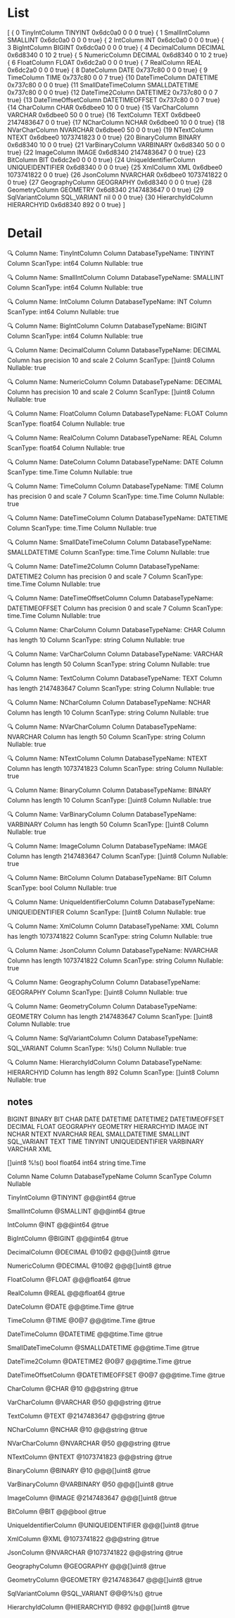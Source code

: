 # List

[
 { 0 TinyIntColumn          TINYINT          0x6dc0a0 0 0 0 true}
 { 1 SmallIntColumn         SMALLINT         0x6dc0a0 0 0 0 true}
 { 2 IntColumn              INT              0x6dc0a0 0 0 0 true}
 { 3 BigIntColumn           BIGINT           0x6dc0a0 0 0 0 true}
 { 4 DecimalColumn          DECIMAL          0x6d8340 0 10 2 true}
 { 5 NumericColumn          DECIMAL          0x6d8340 0 10 2 true}
 { 6 FloatColumn            FLOAT            0x6dc2a0 0 0 0 true}
 { 7 RealColumn             REAL             0x6dc2a0 0 0 0 true}
 { 8 DateColumn             DATE             0x737c80 0 0 0 true}
 { 9 TimeColumn             TIME             0x737c80 0 0 7 true}
 {10 DateTimeColumn         DATETIME         0x737c80 0 0 0 true}
 {11 SmallDateTimeColumn    SMALLDATETIME    0x737c80 0 0 0 true}
 {12 DateTime2Column        DATETIME2        0x737c80 0 0 7 true}
 {13 DateTimeOffsetColumn   DATETIMEOFFSET   0x737c80 0 0 7 true}
 {14 CharColumn             CHAR             0x6dbee0 10 0 0 true}
 {15 VarCharColumn          VARCHAR          0x6dbee0 50 0 0 true}
 {16 TextColumn             TEXT             0x6dbee0 2147483647 0 0 true}
 {17 NCharColumn            NCHAR            0x6dbee0 10 0 0 true}
 {18 NVarCharColumn         NVARCHAR         0x6dbee0 50 0 0 true}
 {19 NTextColumn            NTEXT            0x6dbee0 1073741823 0 0 true}
 {20 BinaryColumn           BINARY           0x6d8340 10 0 0 true}
 {21 VarBinaryColumn        VARBINARY        0x6d8340 50 0 0 true}
 {22 ImageColumn            IMAGE            0x6d8340 2147483647 0 0 true}
 {23 BitColumn              BIT              0x6dc2e0 0 0 0 true}
 {24 UniqueIdentifierColumn UNIQUEIDENTIFIER 0x6d8340 0 0 0 true}
 {25 XmlColumn              XML              0x6dbee0 1073741822 0 0 true}
 {26 JsonColumn             NVARCHAR         0x6dbee0 1073741822 0 0 true}
 {27 GeographyColumn        GEOGRAPHY        0x6d8340 0 0 0 true}
 {28 GeometryColumn         GEOMETRY         0x6d8340 2147483647 0 0 true}
 {29 SqlVariantColumn       SQL_VARIANT      nil      0 0 0 true}
 {30 HierarchyIdColumn      HIERARCHYID      0x6d8340 892 0 0 true}
]

# Detail
🔍 Column Name: TinyIntColumn
Column DatabaseTypeName: TINYINT
Column ScanType: int64
Column Nullable: true

🔍 Column Name: SmallIntColumn
Column DatabaseTypeName: SMALLINT
Column ScanType: int64
Column Nullable: true

🔍 Column Name: IntColumn
Column DatabaseTypeName: INT
Column ScanType: int64
Column Nullable: true

🔍 Column Name: BigIntColumn
Column DatabaseTypeName: BIGINT
Column ScanType: int64
Column Nullable: true

🔍 Column Name: DecimalColumn
Column DatabaseTypeName: DECIMAL
Column has precision 10 and scale 2
Column ScanType: []uint8
Column Nullable: true

🔍 Column Name: NumericColumn
Column DatabaseTypeName: DECIMAL
Column has precision 10 and scale 2
Column ScanType: []uint8
Column Nullable: true

🔍 Column Name: FloatColumn
Column DatabaseTypeName: FLOAT
Column ScanType: float64
Column Nullable: true

🔍 Column Name: RealColumn
Column DatabaseTypeName: REAL
Column ScanType: float64
Column Nullable: true

🔍 Column Name: DateColumn
Column DatabaseTypeName: DATE
Column ScanType: time.Time
Column Nullable: true

🔍 Column Name: TimeColumn
Column DatabaseTypeName: TIME
Column has precision 0 and scale 7
Column ScanType: time.Time
Column Nullable: true

🔍 Column Name: DateTimeColumn
Column DatabaseTypeName: DATETIME
Column ScanType: time.Time
Column Nullable: true

🔍 Column Name: SmallDateTimeColumn
Column DatabaseTypeName: SMALLDATETIME
Column ScanType: time.Time
Column Nullable: true

🔍 Column Name: DateTime2Column
Column DatabaseTypeName: DATETIME2
Column has precision 0 and scale 7
Column ScanType: time.Time
Column Nullable: true

🔍 Column Name: DateTimeOffsetColumn
Column DatabaseTypeName: DATETIMEOFFSET
Column has precision 0 and scale 7
Column ScanType: time.Time
Column Nullable: true

🔍 Column Name: CharColumn
Column DatabaseTypeName: CHAR
Column has length 10
Column ScanType: string
Column Nullable: true

🔍 Column Name: VarCharColumn
Column DatabaseTypeName: VARCHAR
Column has length 50
Column ScanType: string
Column Nullable: true

🔍 Column Name: TextColumn
Column DatabaseTypeName: TEXT
Column has length 2147483647
Column ScanType: string
Column Nullable: true

🔍 Column Name: NCharColumn
Column DatabaseTypeName: NCHAR
Column has length 10
Column ScanType: string
Column Nullable: true

🔍 Column Name: NVarCharColumn
Column DatabaseTypeName: NVARCHAR
Column has length 50
Column ScanType: string
Column Nullable: true

🔍 Column Name: NTextColumn
Column DatabaseTypeName: NTEXT
Column has length 1073741823
Column ScanType: string
Column Nullable: true

🔍 Column Name: BinaryColumn
Column DatabaseTypeName: BINARY
Column has length 10
Column ScanType: []uint8
Column Nullable: true

🔍 Column Name: VarBinaryColumn
Column DatabaseTypeName: VARBINARY
Column has length 50
Column ScanType: []uint8
Column Nullable: true

🔍 Column Name: ImageColumn
Column DatabaseTypeName: IMAGE
Column has length 2147483647
Column ScanType: []uint8
Column Nullable: true

🔍 Column Name: BitColumn
Column DatabaseTypeName: BIT
Column ScanType: bool
Column Nullable: true

🔍 Column Name: UniqueIdentifierColumn
Column DatabaseTypeName: UNIQUEIDENTIFIER
Column ScanType: []uint8
Column Nullable: true

🔍 Column Name: XmlColumn
Column DatabaseTypeName: XML
Column has length 1073741822
Column ScanType: string
Column Nullable: true

🔍 Column Name: JsonColumn
Column DatabaseTypeName: NVARCHAR
Column has length 1073741822
Column ScanType: string
Column Nullable: true

🔍 Column Name: GeographyColumn
Column DatabaseTypeName: GEOGRAPHY
Column ScanType: []uint8
Column Nullable: true

🔍 Column Name: GeometryColumn
Column DatabaseTypeName: GEOMETRY
Column has length 2147483647
Column ScanType: []uint8
Column Nullable: true

🔍 Column Name: SqlVariantColumn
Column DatabaseTypeName: SQL_VARIANT
Column ScanType: %!s(<nil>)
Column Nullable: true

🔍 Column Name: HierarchyIdColumn
Column DatabaseTypeName: HIERARCHYID
Column has length 892
Column ScanType: []uint8
Column Nullable: true


## notes


BIGINT
BINARY
BIT
CHAR
DATE
DATETIME
DATETIME2
DATETIMEOFFSET
DECIMAL
FLOAT
GEOGRAPHY
GEOMETRY
HIERARCHYID
IMAGE
INT
NCHAR
NTEXT
NVARCHAR
REAL
SMALLDATETIME
SMALLINT
SQL_VARIANT
TEXT
TIME
TINYINT
UNIQUEIDENTIFIER
VARBINARY
VARCHAR
XML


[]uint8
%!s(<nil>)
bool
float64
int64
string
time.Time



Column Name Column DatabaseTypeName Column ScanType Column Nullable

TinyIntColumn
@TINYINT
@@@int64
@true

SmallIntColumn
@SMALLINT
@@@int64
@true

IntColumn
@INT
@@@int64
@true

BigIntColumn
@BIGINT
@@@int64
@true

DecimalColumn
@DECIMAL
@10@2
@@@[]uint8
@true

NumericColumn
@DECIMAL
@10@2
@@@[]uint8
@true

FloatColumn
@FLOAT
@@@float64
@true

RealColumn
@REAL
@@@float64
@true

DateColumn
@DATE
@@@time.Time
@true

TimeColumn
@TIME
@0@7
@@@time.Time
@true

DateTimeColumn
@DATETIME
@@@time.Time
@true

SmallDateTimeColumn
@SMALLDATETIME
@@@time.Time
@true

DateTime2Column
@DATETIME2
@0@7
@@@time.Time
@true

DateTimeOffsetColumn
@DATETIMEOFFSET
@0@7
@@@time.Time
@true

CharColumn
@CHAR
@10
@@@string
@true

VarCharColumn
@VARCHAR
@50
@@@string
@true

TextColumn
@TEXT
@2147483647
@@@string
@true

NCharColumn
@NCHAR
@10
@@@string
@true

NVarCharColumn
@NVARCHAR
@50
@@@string
@true

NTextColumn
@NTEXT
@1073741823
@@@string
@true

BinaryColumn
@BINARY
@10
@@@[]uint8
@true

VarBinaryColumn
@VARBINARY
@50
@@@[]uint8
@true

ImageColumn
@IMAGE
@2147483647
@@@[]uint8
@true

BitColumn
@BIT
@@@bool
@true

UniqueIdentifierColumn
@UNIQUEIDENTIFIER
@@@[]uint8
@true

XmlColumn
@XML
@1073741822
@@@string
@true

JsonColumn
@NVARCHAR
@1073741822
@@@string
@true

GeographyColumn
@GEOGRAPHY
@@@[]uint8
@true

GeometryColumn
@GEOMETRY
@2147483647
@@@[]uint8
@true

SqlVariantColumn
@SQL_VARIANT
@@@%!s(<nil>)
@true

HierarchyIdColumn
@HIERARCHYID
@892
@@@[]uint8
@true

